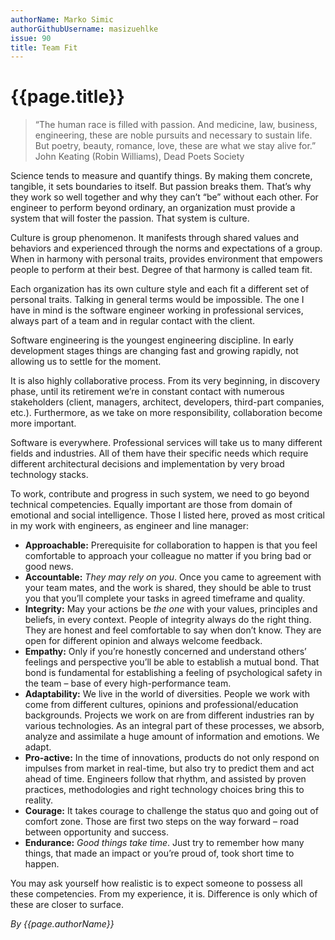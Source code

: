 ```yaml
---
authorName: Marko Simic
authorGithubUsername: masizuehlke
issue: 90
title: Team Fit
---
```

# {{page.title}}

> “The human race is filled with passion. And medicine, law, business, engineering, these are noble pursuits and necessary to sustain life. But poetry, beauty, romance, love, these are what we stay alive for.” John Keating (Robin Williams), Dead Poets Society

Science tends to measure and quantify things. By making them concrete, tangible, it sets boundaries to itself. But passion breaks them. That’s why they work so well together and why they can’t “be” without each other. For engineer to perform beyond ordinary, an organization must provide a system that will foster the passion. That system is culture.

Culture is group phenomenon. It manifests through shared values and behaviors and experienced through the norms and expectations of a group. When in harmony with personal traits, provides environment that empowers people to perform at their best. Degree of that harmony is called team fit.

Each organization has its own culture style and each fit a different set of personal traits. Talking in general terms would be impossible. The one I have in mind is the software engineer working in professional services, always part of a team and in regular contact with the client.

Software engineering is the youngest engineering discipline. In early development stages things are changing fast and growing rapidly, not allowing us to settle for the moment.

It is also highly collaborative process. From its very beginning, in discovery phase, until its retirement we’re in constant contact with numerous stakeholders (client, managers, architect, developers, third-part companies, etc.). Furthermore, as we take on more responsibility, collaboration become more important.

Software is everywhere. Professional services will take us to many different fields and industries. All of them have their specific needs which require different architectural decisions and implementation by very broad technology stacks. 

To work, contribute and progress in such system, we need to go beyond technical competencies. Equally important are those from domain of emotional and social intelligence. Those I listed here, proved as most critical in my work with engineers, as engineer and line manager:

- **Approachable:** Prerequisite for collaboration to happen is that you feel comfortable to approach your colleague no matter if you bring bad or good news. 
- **Accountable:** _They may rely on you_. Once you came to agreement with your team mates, and the work is shared, they should be able to trust you that you’ll complete your tasks in agreed timeframe and quality.
- **Integrity:** May your actions be _the one_ with your values, principles and beliefs, in every context. People of integrity always do the right thing. They are honest and feel comfortable to say when don’t know. They are open for different opinion and always welcome feedback.
- **Empathy:** Only if you’re honestly concerned and understand others’ feelings and perspective you’ll be able to establish a mutual bond. That bond is fundamental for establishing a feeling of psychological safety in the team – base of every high-performance team.
- **Adaptability:** We live in the world of diversities. People we work with come from different cultures, opinions and professional/education backgrounds. Projects we work on are from different industries ran by various technologies. As an integral part of these processes, we absorb, analyze and assimilate a huge amount of information and emotions. We adapt.
- **Pro-active:** In the time of innovations, products do not only respond on impulses from market in real-time, but also try to predict them and act ahead of time. Engineers follow that rhythm, and assisted by proven practices, methodologies and right technology choices bring this to reality.
- **Courage:** It takes courage to challenge the status quo and going out of comfort zone. Those are first two steps on the way forward – road between opportunity and success. 
- **Endurance:** _Good things take time_. Just try to remember how many things, that made an impact or you’re proud of, took short time to happen.

You may ask yourself how realistic is to expect someone to possess all these competencies.
From my experience, it is. Difference is only which of these are closer to surface.

*By {{page.authorName}}*
